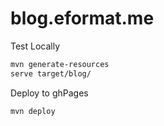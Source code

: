 # blog.eformat.me

Test Locally
```bash
mvn generate-resources
serve target/blog/
```

Deploy to ghPages
```bash
mvn deploy
```

